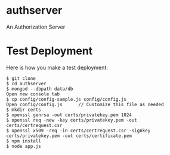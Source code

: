 authserver
==========

An Authorization Server 

Test Deployment
===============

Here is how you make a test deployment:

 ```
$ git clone 
$ cd authserver
$ mongod --dbpath data/db
Open new console tab
$ cp config/config-sample.js config/config.js
Open config/config.js      // Customize this file as needed
$ mkdir certs
$ openssl genrsa -out certs/privatekey.pem 1024
$ openssl req -new -key certs/privatekey.pem -out certs/certrequest.csr
$ openssl x509 -req -in certs/certrequest.csr -signkey certs/privatekey.pem -out certs/certificate.pem
$ npm install
$ node app.js
 ```

